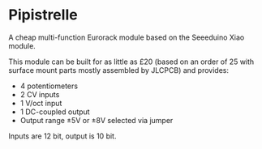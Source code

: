 # Pipistrelle

A cheap multi-function Eurorack module based on the Seeeduino Xiao module.

This module can be built for as little as £20 (based on an order of 25 with
surface mount parts mostly assembled by JLCPCB) and provides:

- 4 potentiometers
- 2 CV inputs
- 1 V/oct input
- 1 DC-coupled output
- Output range ±5V or ±8V selected via jumper

Inputs are 12 bit, output is 10 bit.
